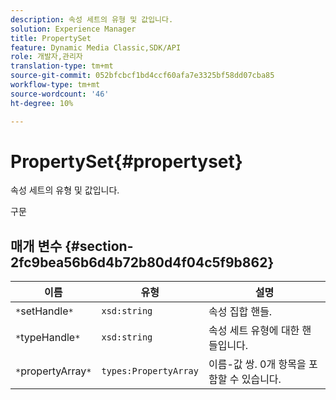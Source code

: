 ```yaml
---
description: 속성 세트의 유형 및 값입니다.
solution: Experience Manager
title: PropertySet
feature: Dynamic Media Classic,SDK/API
role: 개발자,관리자
translation-type: tm+mt
source-git-commit: 052bfcbcf1bd4ccf60afa7e3325bf58dd07cba85
workflow-type: tm+mt
source-wordcount: '46'
ht-degree: 10%

---
```



# PropertySet{#propertyset}

속성 세트의 유형 및 값입니다.

구문

## 매개 변수 {#section-2fc9bea56b6d4b72b80d4f04c5f9b862}

| 이름 | 유형 | 설명 |
|---|---|---|
| `*`setHandle`*` | `xsd:string` | 속성 집합 핸들. |
| `*`typeHandle`*` | `xsd:string` | 속성 세트 유형에 대한 핸들입니다. |
| `*`propertyArray`*` | `types:PropertyArray` | 이름-값 쌍. 0개 항목을 포함할 수 있습니다. |


